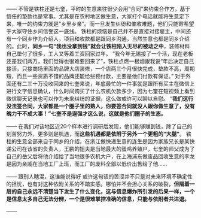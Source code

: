 ——
不管是铁柱还是七奎，平时的生意来往很少会用“合同”来约束合作方，基于信任的垫款也是常事。尤其是在农村地区做生意，大家打个电话就能将生意定下来，唯一的约束力就是“乡里乡亲”。而一旦发生纠纷和催收难题，他们只能寄希望于大家守住乡间信誉这一底线。 铁柱的烦恼是自己并不是直接对接雇主，中间还有一个同乡作为介绍人，项目和收款都是跟同乡沟通，当然生意也都是同乡介绍的。此时，**同乡一句“我也没拿到钱”就会让铁柱陷入无尽的被动之中**，装修材料自己垫付了很多，工人又等着工资回家过年。 “我今年无锡接了一个活，现在老板还差我们两万，我们觉得也很难要回来了”，铁柱点燃一根烟跟我说“年后决定自己接活，只接商场里面的品牌大店装修，一个店两三个月很快完成，垫款不高，周期短，而且一些资质不错的品牌还能给些预付款，主要是他们付款有保证。” 对于外面还有二三十万没收回来的七奎来说，年底最忙的一件事就是跟所有买主在微信上进行文字信息确认，什么时间购买了什么农机欠款多少，因为七奎在短视频上看到微信聊天记录也可以作为未来纠纷的证据，这么做或许可以聊以自慰。 “**我们这行没法签合同，大家都是一个圈子里的熟人，你要签合同就没人跟你做生意了，没有魄力干不成大事！”七奎不是逞强才这么说，这就是他们圈子的生态。**

——
在我们对该地区近20个样本进行调研后发现，他们能够赚到钱，除了自己的刻苦努力外，更多则是机遇，而**这些机遇都是依附于另外一个更粗的“大腿”**。 铁柱的生意全部来自于同乡的介绍，在浙江做快递生意的连生是因为家族兄长是某快递公司在该省的负责人，王鹏的姐夫是当地最大的蛋鸡养殖户，七奎的师父成为了自己的岳父后将他介绍给了当地很多农机大户，在上海浦东做废品回收生意的李龙是因为亲戚在当地工厂上班，而工厂的废料全部以低价出售给了他……

——
跟别人瞎混，这谁能说得好
或许这句话的苦涩并不只是对未来环境不确定性的担忧，也有对这种依附关系的不踏实感。哪怕并不会担心关系的破裂，**但隔着一层的自己永远不清楚当下发生了什么变化，这与信息爆炸所引发的后果一样，一个是信息太多自己无法分辨，一个是很难掌控准确的信息，只能与依附者共进退。**

——

